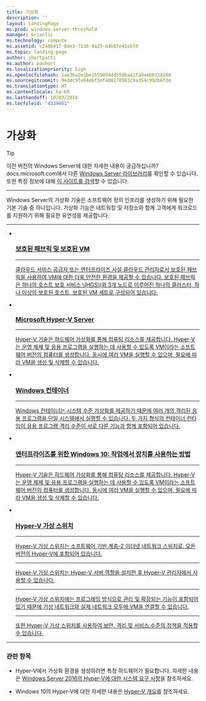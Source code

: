 ```yaml
---
title: 가상화
description: ''
layout: LandingPage
ms.prod: windows-server-threshold
manager: brianlic
ms.technology: compute
ms.assetid: c248b41f-0de3-7136-9a25-b4b07e41ebf0
ms.topic: landing-page
author: shortpatti
ms.author: pashort
ms.localizationpriority: high
ms.openlocfilehash: 1ae36a2e1be1559094dd55dba41fa9a468118260
ms.sourcegitcommit: 9ed4c9fe04ebf3ef488170503c9a354c992b6fde
ms.translationtype: HT
ms.contentlocale: ko-KR
ms.lasthandoff: 10/03/2018
ms.locfileid: "4339461"
---
```

# 가상화

>[!TIP]
> 이전 버전의 Windows Server에 대한 자세한 내용이 궁금하십니까? docs.microsoft.com에서 다른 [Windows Server 라이브러리](/previous-versions/windows/)를 확인할 수 있습니다. 또한 특정 정보에 대해 [이 사이트를 검색](https://docs.microsoft.com/search/index?search=Windows+Server&dataSource=previousVersions)할 수 있습니다.

<HR />

Windows Server의 가상화 기술은 소프트웨어 정의 인프라를 생성하기 위해 필요한 기본 기술 중 하나입니다. 가상화 기능은 네트워킹 및 저장소와 함께 고객에게 워크로드를 지원하기 위해 필요한 유연성을 제공합니다.

<HR />
<ul class="cardsI panelContent">
<li>
          <a href="../security/guarded-fabric-shielded-vm/guarded-fabric-and-shielded-vms.md">
          <div class="cardSize">
            <div class="cardPadding">
                <div class="card">
                    <div class="cardImageOuter">
                        <div class="cardImage">
                            <img src="../media/i-virtualize.svg" alt="" />
                        </div>
                    </div>
                    <div class="cardText">
                        <h3>보호된 패브릭 및 보호된 VM</h3>
<HR />
                        <p>클라우드 서비스 공급자 또는 엔터프라이즈 사설 클라우드 관리자로서 보호된 패브릭을 사용하여 VM에 대한 더욱 안전한 환경을 제공할 수 있습니다. 보호된 패브릭은 하나의 호스트 보호 서비스 \(HGS\)와 3개 노드로 이루어진 하나의 클러스터, 하나 이상의 보호된 호스트, 보호된 VM 세트로 구성되어 있습니다.</p>
                     </div>
                  </div>
              </div>
          </div>
       </a>
    </li>
<li>
          <a href="https://docs.microsoft.com/windows-server/virtualization/hyper-v/hyper-v-server-2016">
          <div class="cardSize">
            <div class="cardPadding">
                <div class="card">
                    <div class="cardImageOuter">
                        <div class="cardImage">
                        <img src="../media/i-virtualize.svg" alt="" />
                        </div>
                    </div>
                    <div class="cardText">
                        <h3>Microsoft Hyper-V Server</h3>
<HR />
                        <p>Hyper-V 기술은 하드웨어 가상화를 통해 컴퓨팅 리소스를 제공합니다. Hyper-V는 운영 체제 및 응용 프로그램을 실행하는 데 사용할 수 있도록 VM이라는 소프트웨어 버전의 컴퓨터를 생성합니다. 동시에 여러 VM을 실행할 수 있으며, 필요에 따라 VM을 생성 및 삭제할 수 있습니다.</p>
                     </div>
                  </div>
              </div>
          </div>
       </a>
    </li>
<li>
         <a href="https://docs.microsoft.com/virtualization/windowscontainers">
         <div class="cardSize">
            <div class="cardPadding">
                <div class="card">
                    <div class="cardImageOuter">
                        <div class="cardImage">
                            <img src="../media/i-virtualize.svg" alt="" />
                        </div>
                    </div>
                    <div class="cardText">
                        <h3>Windows 컨테이너</h3>
<HR />
                        <p>Windows 컨테이너는 시스템 수준 가상화를 제공하기 때문에 여러 개의 격리된 응용 프로그램을 단일 시스템에서 실행할 수 있습니다. 두 가지 형식의 컨테이너 런타임이 응용 프로그램 격리 수준이 서로 다른 기능과 함께 포함되어 있습니다.</p>
                     </div>
                  </div>
              </div>
          </div>
       </a>
    </li>
<li>
      <a href="hyper-v/Hyper-V-on-Windows-Server.md">
         <div class="cardSize">
            <div class="cardPadding">
                <div class="card">
                    <div class="cardImageOuter">
                        <div class="cardImage">
                            <img src="../media/i-virtualize.svg" alt="" />
                        </div>
                    </div>
                    <div class="cardText">
                       <h3>엔터프라이즈를 위한 Windows 10: 작업에서 장치를 사용하는 방법</h3>
<HR />
                       <p>Hyper-V 기술은 하드웨어 가상화를 통해 컴퓨팅 리소스를 제공합니다. Hyper-V는 운영 체제 및 응용 프로그램을 실행하는 데 사용할 수 있도록 VM이라는 소프트웨어 버전의 컴퓨터를 생성합니다. 동시에 여러 VM을 실행할 수 있으며, 필요에 따라 VM을 생성 및 삭제할 수 있습니다.</p>
                     </div>
                  </div>
              </div>
          </div>
       </a>
    </li>
<li>
          <a href="hyper-v-virtual-switch/Hyper-V-Virtual-Switch.md">
          <div class="cardSize">
            <div class="cardPadding">
                <div class="card">
                    <div class="cardImageOuter">
                        <div class="cardImage">
                            <img src="../media/i-virtualize.svg" alt="" />
                        </div>
                    </div>
                    <div class="cardText">
                        <h3>Hyper-V 가상 스위치</h3>
<HR />
                        <p>Hyper-V 가상 스위치는 소프트웨어 기반 계층-2 이더넷 네트워크 스위치로, 모든 버전의 Hyper-V에 포함되어 있습니다.</p>
<HR />
                        <p>Hyper-V 가상 스위치는 Hyper-V 서버 역할을 설치한 후 Hyper-V 관리자에서 사용할 수 있습니다.</p>
<HR />
                        <p>Hyper-V 가상 스위치에는 프로그래밍 방식으로 관리 및 확장되는 기능이 포함되어 있기 때문에 가상 네트워크와 실제 네트워크 모두에 VM을 연결할 수 있습니다.</p>
<HR />
                        <p>또한 Hyper-V 가상 스위치를 사용하여 보안, 격리 및 서비스 수준의 정책을 적용할 수 있습니다.</p>
                     </div>
                  </div>
              </div>
          </div>
       </a>
    </li>
</ul>

---

### 관련 항목

- Hyper-V에서 가상화 환경을 생성하려면 특정 하드웨어가 필요합니다. 자세한 내용은 [Windows Server 2016의 Hyper-V에 대한 시스템 요구 사항](./hyper-v/system-requirements-for-hyper-v-on-windows.md)을 참조하세요. 

- Windows 10의 Hyper-V에 대한 자세한 내용은 [Hyper-V 개요](https://docs.microsoft.com/virtualization/hyper-v-on-windows)를 참조하세요.

